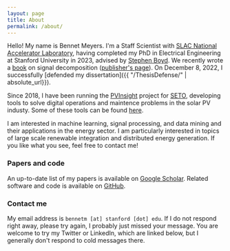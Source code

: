 ```yaml
---
layout: page
title: About
permalink: /about/
---
```


Hello! My name is Bennet Meyers. I'm a Staff Scientist with [SLAC National Accelerator Laboratory](https://www6.slac.stanford.edu/), having completed my PhD in Electrical Engineering at Stanford University in 2023, advised by [Stephen Boyd](http://web.stanford.edu/~boyd/). We recently wrote a [book](https://web.stanford.edu/~boyd/papers/sig_decomp_mprox.html) on signal decomposition ([publisher's page](https://www.nowpublishers.com/article/Details/SIG-122)). On December 8, 2022, I successfully [defended my dissertation]({{ "/ThesisDefense/" | absolute_url}}).

Since 2018, I have been running the [PVInsight](https://bmeyers.github.io/PVInsight/) project for [SETO](https://www.energy.gov/eere/solar/solar-energy-technologies-office), developing tools to solve digital operations and maintence problems in the solar PV industy. Some of these tools can be found [here](https://github.com/slacgismo/solar-data-tools).

I am interested in machine learning, signal processing, and data mining and their applications in the energy sector. I am particularly interested in topics of large scale renewable integration and distributed energy generation. If you like what you see, feel free to contact me!

### Papers and code

An up-to-date list of my papers is available on [Google Scholar](https://scholar.google.com/citations?hl=en&user=zyJpVssAAAAJ&view_op=list_works&sortby=pubdate). Related software and code is available on [GitHub](https://github.com/bmeyers/).



### Contact me

My email address is `bennetm [at] stanford [dot] edu`. If I do not respond right away, please try again, I probably just missed your message. You are welcome to try my Twitter or LinkedIn, which are linked below, but I generally don't respond to cold messages there.
